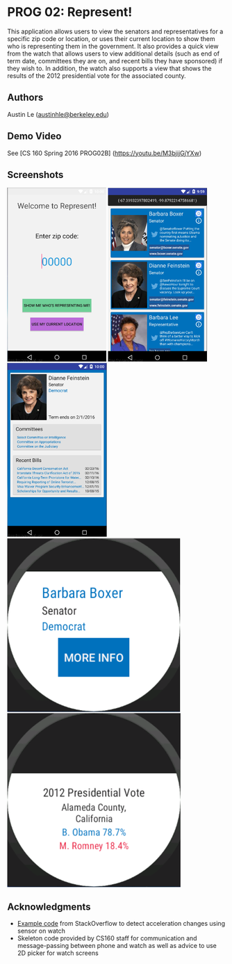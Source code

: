# PROG 02: Represent!

This application allows users to view the senators and representatives for a specific zip code or location, or uses their current location to show them who is representing them in the government. It also provides a quick view from the watch that allows users to view additional details (such as end of term date, committees they are on, and recent bills they have sponsored) if they wish to. In addition, the watch also supports a view that shows the results of the 2012 presidential vote for the associated county.

## Authors

Austin Le ([austinhle@berkeley.edu](mailto:austinhle@berkeley.edu))

## Demo Video

See [CS 160 Spring 2016 PROG02B] (https://youtu.be/M3bjijGjYXw)

## Screenshots

<img src="screenshots/main-view.png" height="400" alt="Screenshot"/>
<img src="screenshots/congressional-view.png" height="400" alt="Screenshot"/>
<img src="screenshots/detailed-view.png" height="400" alt="Screenshot"/>
<img src="screenshots/main-view-watch.png" height="400" alt="Screenshot"/>
<img src="screenshots/county-view.png" height="400" alt="Screenshot"/>

## Acknowledgments

* [Example code](stackoverflow.com/questions/2317428/android-i-want-to-shake-it) from StackOverflow to detect acceleration changes using sensor on watch
* Skeleton code provided by CS160 staff for communication and message-passing between phone and watch as well as advice to use 2D picker for watch screens
